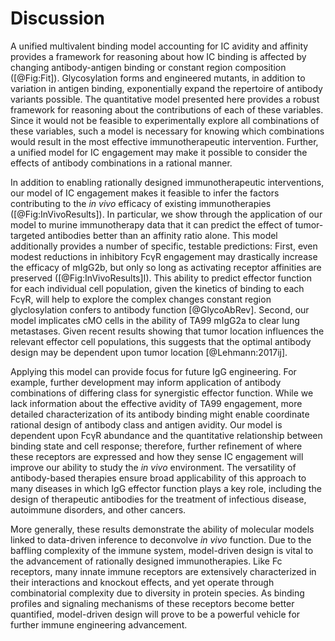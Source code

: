 # Discussion

A unified multivalent binding model accounting for IC avidity and affinity provides a framework for reasoning about how IC binding is affected by changing antibody-antigen binding or constant region composition ([@Fig:Fit]). Glycosylation forms and engineered mutants, in addition to variation in antigen binding, exponentially expand the repertoire of antibody variants possible. The quantitative model presented here provides a robust framework for reasoning about the contributions of each of these variables. Since it would not be feasible to experimentally explore all combinations of these variables, such a model is necessary for knowing which combinations would result in the most effective immunotherapeutic intervention. Further, a unified model for IC engagement may make it possible to consider the effects of antibody combinations in a rational manner.

In addition to enabling rationally designed immunotherapeutic interventions, our model of IC engagement makes it feasible to infer the factors contributing to the *in vivo* efficacy of existing immunotherapies ([@Fig:InVivoResults]). In particular, we show through the application of our model to murine immunotherapy data that it can predict the effect of tumor-targeted antibodies better than an affinity ratio alone. This model additionally provides a number of specific, testable predictions: First, even modest reductions in inhibitory FcγR engagement may drastically increase the efficacy of mIgG2b, but only so long as activating receptor affinities are preserved ([@Fig:InVivoResults]I). This ability to predict effector function for each individual cell population, given the kinetics of binding to each FcγR, will help to explore the complex changes constant region glyclosylation confers to antibody function [@GlycoAbRev]. Second, our model implicates cMO cells in the ability of TA99 mIgG2a to clear lung metastases. Given recent results showing that tumor location influences the relevant effector cell populations, this suggests that the optimal antibody design may be dependent upon tumor location [@Lehmann:2017ij].

Applying this model can provide focus for future IgG engineering. For example, further development may inform application of antibody combinations of differing class for synergistic effector function. While we lack information about the effective avidity of TA99 engagement, more detailed characterization of its antibody binding might enable coordinate rational design of antibody class and antigen avidity. Our model is dependent upon FcγR abundance and the quantitative relationship between binding state and cell response; therefore, further refinement of where these receptors are expressed and how they sense IC engagement will improve our ability to study the *in vivo* environment. The versatility of antibody-based therapies ensure broad applicability of this approach to many diseases in which IgG effector function plays a key role, including the design of therapeutic antibodies for the treatment of infectious disease, autoimmune disorders, and other cancers. 

More generally, these results demonstrate the ability of molecular models linked to data-driven inference to deconvolve *in vivo* function. Due to the baffling complexity of the immune system, model-driven design is vital to the advancement of rationally designed immunotherapies. Like Fc receptors, many innate immune receptors are extensively characterized in their interactions and knockout effects, and yet operate through combinatorial complexity due to diversity in protein species. As binding profiles and signaling mechanisms of these receptors become better quantified, model-driven design will prove to be a powerful vehicle for further immune engineering advancement.
